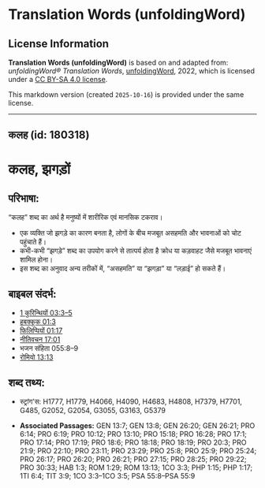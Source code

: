 # Translation Words (unfoldingWord)

## License Information

**Translation Words (unfoldingWord)** is based on and adapted from: _unfoldingWord® Translation Words_, [unfoldingWord](https://unfoldingword.org/utw), 2022, which is licensed under a [CC BY-SA 4.0 license](https://creativecommons.org/licenses/by-sa/4.0/legalcode.en).

This markdown version (created `2025-10-16`) is provided under the same license.



--------------------------------

## कलह (id: 180318)

कलह, झगड़ों
===========

परिभाषा:
--------

“कलह” शब्द का अर्थ है मनुष्यों में शारीरिक एवं मानसिक टकराव।

* एक व्यक्ति जो झगड़े का कारण बनता है, लोगों के बीच मजबूत असहमति और भावनाओं को चोट पहुंचाते हैं।
* कभी\-कभी “झगड़े” शब्द का उपयोग करने से तात्पर्य होता है क्रोध या कड़वाहट जैसे मजबूत भावनाएं शामिल होना।
* इस शब्द का अनुवाद अन्य तरीकों में, “असहमति” या “झगड़ा” या “लड़ाई” हो सकते हैं।

बाइबल संदर्भ:
-------------

* [1 कुरिन्थियों 03:3–5](https://ref.ly/1Cor0:0)
* [हबक्कूक 01:3](https://ref.ly/Hab1:3)
* [फिलिप्पियों 01:17](https://ref.ly/Phil1:17)
* [नीतिवचन 17:01](https://ref.ly/Prov17:1)
* भजन संहिता 055:8–9
* [रोमियो 13:13](https://ref.ly/Rom13:13)

शब्द तथ्य:
----------

* स्ट्रांग'स: H1777, H1779, H4066, H4090, H4683, H4808, H7379, H7701, G485, G2052, G2054, G3055, G3163, G5379

* **Associated Passages:** GEN 13:7; GEN 13:8; GEN 26:20; GEN 26:21; PRO 6:14; PRO 6:19; PRO 10:12; PRO 13:10; PRO 15:18; PRO 16:28; PRO 17:1; PRO 17:14; PRO 17:19; PRO 18:6; PRO 18:18; PRO 18:19; PRO 20:3; PRO 21:9; PRO 22:10; PRO 23:11; PRO 23:29; PRO 25:8; PRO 25:9; PRO 25:24; PRO 26:17; PRO 26:20; PRO 26:21; PRO 27:15; PRO 28:25; PRO 29:22; PRO 30:33; HAB 1:3; ROM 1:29; ROM 13:13; 1CO 3:3; PHP 1:15; PHP 1:17; 1TI 6:4; TIT 3:9; 1CO 3:3–1CO 3:5; PSA 55:8–PSA 55:9

